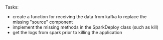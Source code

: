 

Tasks:

  - create a function for receiving the data from kafka to replace the missing "source" component
  - implement the missing methods in the SparkDeploy class (such as kill)
  - get the logs from spark prior to killing the application